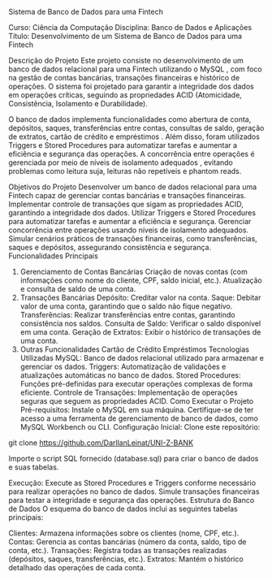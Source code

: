 Sistema de Banco de Dados para uma Fintech

Curso: Ciência da Computação
Disciplina: Banco de Dados e Aplicações
Título: Desenvolvimento de um Sistema de Banco de Dados para uma Fintech

Descrição do Projeto
Este projeto consiste no desenvolvimento de um banco de dados relacional para uma Fintech utilizando o MySQL , com foco na gestão de contas bancárias, transações financeiras e histórico de operações. O sistema foi projetado para garantir a integridade dos dados em operações críticas, seguindo as propriedades ACID (Atomicidade, Consistência, Isolamento e Durabilidade).

O banco de dados implementa funcionalidades como abertura de conta, depósitos, saques, transferências entre contas, consultas de saldo, geração de extratos, cartão de crédito e empréstimos . Além disso, foram utilizados Triggers e Stored Procedures para automatizar tarefas e aumentar a eficiência e segurança das operações. A concorrência entre operações é gerenciada por meio de níveis de isolamento adequados , evitando problemas como leitura suja, leituras não repetíveis e phantom reads.

Objetivos do Projeto
Desenvolver um banco de dados relacional para uma Fintech capaz de gerenciar contas bancárias e transações financeiras.
Implementar controle de transações que sigam as propriedades ACID, garantindo a integridade dos dados.
Utilizar Triggers e Stored Procedures para automatizar tarefas e aumentar a eficiência e segurança.
Gerenciar concorrência entre operações usando níveis de isolamento adequados.
Simular cenários práticos de transações financeiras, como transferências, saques e depósitos, assegurando consistência e segurança.
Funcionalidades Principais
1. Gerenciamento de Contas Bancárias
Criação de novas contas (com informações como nome do cliente, CPF, saldo inicial, etc.).
Atualização e consulta de saldo de uma conta.
2. Transações Bancárias
Depósito: Creditar valor na conta.
Saque: Debitar valor de uma conta, garantindo que o saldo não fique negativo.
Transferências: Realizar transferências entre contas, garantindo consistência nos saldos.
Consulta de Saldo: Verificar o saldo disponível em uma conta.
Geração de Extratos: Exibir o histórico de transações de uma conta.
3. Outras Funcionalidades
Cartão de Crédito
Empréstimos
Tecnologias Utilizadas
MySQL: Banco de dados relacional utilizado para armazenar e gerenciar os dados.
Triggers: Automatização de validações e atualizações automáticas no banco de dados.
Stored Procedures: Funções pré-definidas para executar operações complexas de forma eficiente.
Controle de Transações: Implementação de operações seguras que seguem as propriedades ACID.
Como Executar o Projeto
Pré-requisitos:
Instale o MySQL em sua máquina.
Certifique-se de ter acesso a uma ferramenta de gerenciamento de banco de dados, como MySQL Workbench ou CLI.
Configuração Inicial:
Clone este repositório:

git clone https://github.com/DarllanLeinat/UNI-Z-BANK

Importe o script SQL fornecido (database.sql) para criar o banco de dados e suas tabelas.

Execução:
Execute as Stored Procedures e Triggers conforme necessário para realizar operações no banco de dados.
Simule transações financeiras para testar a integridade e segurança das operações.
Estrutura do Banco de Dados
O esquema do banco de dados inclui as seguintes tabelas principais:

Clientes: Armazena informações sobre os clientes (nome, CPF, etc.).
Contas: Gerencia as contas bancárias (número da conta, saldo, tipo de conta, etc.).
Transações: Registra todas as transações realizadas (depósitos, saques, transferências, etc.).
Extratos: Mantém o histórico detalhado das operações de cada conta.
